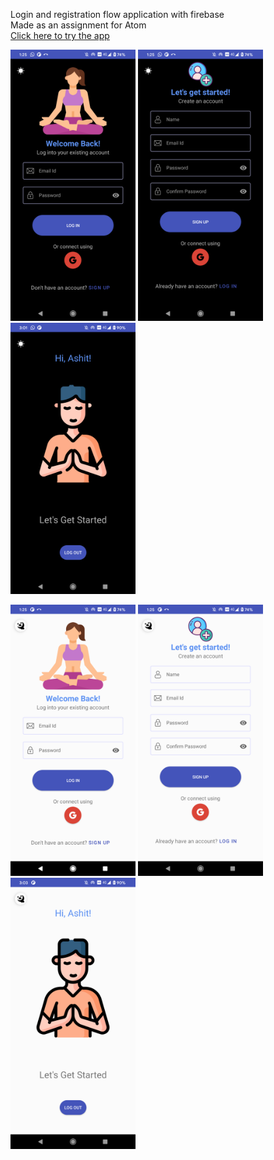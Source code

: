 Login and registration flow application with firebase <br/>
Made as an assignment for Atom<br/>
[Click here to try the app](https://appetize.io/app/r3w6mdbz2mxydhx2exnyxhvf60?device=pixel4&scale=75&orientation=portrait&osVersion=10.0)
<p>
  <img src="https://github.com/captain-nemo1/Atom-LoginApp/blob/main/AppPhotos/dark1.png" width="200" title="hover text">
  <img src="https://github.com/captain-nemo1/Atom-LoginApp/blob/main/AppPhotos/dark2.png" width="200">
  <img src="https://github.com/captain-nemo1/Atom-LoginApp/blob/main/AppPhotos/dark3.png" width="200">
</p>
<p>
  <img src="https://github.com/captain-nemo1/Atom-LoginApp/blob/main/AppPhotos/light2.png" width="200" title="hover text">
  <img src="https://github.com/captain-nemo1/Atom-LoginApp/blob/main/AppPhotos/light1.png" width="200">
  <img src="https://github.com/captain-nemo1/Atom-LoginApp/blob/main/AppPhotos/light3.png" width="200">
</p>
